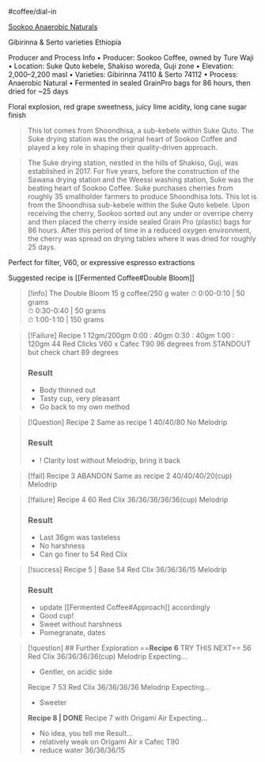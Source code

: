 #coffee/dial-in 

[Sookoo Anaerobic Naturals](https://www.standoutcoffee.com/products/sookoo-anaerobic-natural-gibirinna-serto-varieties-ethiopia)

Gibirinna & Serto varieties
Ethiopia

Producer and Process Info
• Producer: Sookoo Coffee, owned by Ture Waji
• Location: Suke Quto kebele, Shakiso woreda, Guji zone
• Elevation: 2,000–2,200 masl
• Varieties: Gibirinna 74110 & Serto 74112
• Process: Anaerobic Natural
• Fermented in sealed GrainPro bags for 86 hours, then dried for ~25 days

Floral explosion, red grape sweetness, juicy lime acidity, long cane sugar finish

> This lot comes from Shoondhisa, a sub-kebele within Suke Quto. The Suke drying station was the original heart of Sookoo Coffee and played a key role in shaping their quality-driven approach.

> The Suke drying station, nestled in the hills of Shakiso, Guji, was established in 2017. For five years, before the construction of the Sawana drying station and the Weessi washing station, Suke was the beating heart of Sookoo Coffee. Suke purchases cherries from roughly 35 smallholder farmers to produce Shoondhisa lots. This lot is from the Shoondhisa sub-kebele within the Suke Quto kebele. Upon receiving the cherry, Sookoo sorted out any under or overripe cherry and then placed the cherry inside sealed Grain Pro (plastic) bags for 86 hours. After this period of time in a reduced oxygen environment, the cherry was spread on drying tables where it was dried for roughly 25 days.

Perfect for filter, V60, or expressive espresso extractions

Suggested recipe is [[Fermented Coffee#Double Bloom]]
>[!info] The Double Bloom 
>15 g coffee/250 g water
>⏱ 0:00-0:10 | 50 grams  
  ⏱ 0:30-0:40 | 50 grams  
  ⏱ 1:00-1:10 | 150 grams
  

> [!Failure] Recipe 1
> 12gm/200gm
> 0:00 : 40gm
> 0:30 : 40gm
> 1:00 : 120gm
> 44 Red Clicks
> V60 x Cafec T90
> 96 degrees from STANDOUT but check chart
> 89 degrees
> ### Result
> - Body thinned out
> - Tasty cup, very pleasant
> - Go back to my own method
>

> [!Question]
> Recipe 2
> Same as recipe 1
> 40/40/80
> No Melodrip
>  ### Result
> - ! Clarity lost without Melodrip, bring it back

> [!fail] Recipe 3 ABANDON
> Same as recipe 2
> 40/40/40/20(cup)
> Melodrip

> [!failure] Recipe 4
> 60 Red Clix
> 36/36/36/36/36(cup)
> Melodrip
> ### Result
> - Last 36gm was tasteless
> - No harshness
> - Can go finer to 54 Red Clix

> [!success] Recipe 5 | Base
> 54 Red Clix
> 36/36/36/15
> Melodrip
> ### Result
> - update [[Fermented Coffee#Approach]] accordingly
> - Good cup!
> - Sweet without harshness
> - Pomegranate, dates


> [!question] ## Further Exploration 
>  ==**Recipe 6** TRY THIS NEXT==
> 56 Red Clix
> 36/36/36/36(cup)
> Melodrip
> Expecting...
> - Gentler, on acidic side
> 
> Recipe 7
> 53 Red Clix
> 36/36/36/36
> Melodrip
> Expecting...
> - Sweeter
> 
> **Recipe 8 | DONE**
> Recipe 7 with Origami Air
> Expecting...
> - No idea, you tell me
> Result...
> - relatively weak on Origami Air x Cafec T90
> - reduce water 36/36/36/15






